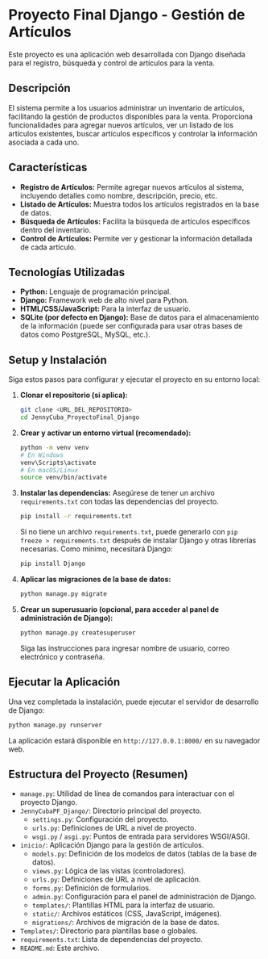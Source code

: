 # Proyecto Final Django - Gestión de Artículos

Este proyecto es una aplicación web desarrollada con Django diseñada para el registro, búsqueda y control de artículos para la venta.

## Descripción

El sistema permite a los usuarios administrar un inventario de artículos, facilitando la gestión de productos disponibles para la venta. Proporciona funcionalidades para agregar nuevos artículos, ver un listado de los artículos existentes, buscar artículos específicos y controlar la información asociada a cada uno.

## Características

*   **Registro de Artículos:** Permite agregar nuevos artículos al sistema, incluyendo detalles como nombre, descripción, precio, etc.
*   **Listado de Artículos:** Muestra todos los artículos registrados en la base de datos.
*   **Búsqueda de Artículos:** Facilita la búsqueda de artículos específicos dentro del inventario.
*   **Control de Artículos:** Permite ver y gestionar la información detallada de cada artículo.

## Tecnologías Utilizadas

*   **Python:** Lenguaje de programación principal.
*   **Django:** Framework web de alto nivel para Python.
*   **HTML/CSS/JavaScript:** Para la interfaz de usuario.
*   **SQLite (por defecto en Django):** Base de datos para el almacenamiento de la información (puede ser configurada para usar otras bases de datos como PostgreSQL, MySQL, etc.).

## Setup y Instalación

Siga estos pasos para configurar y ejecutar el proyecto en su entorno local:

1.  **Clonar el repositorio (si aplica):**
    ```bash
    git clone <URL_DEL_REPOSITORIO>
    cd JennyCuba_ProyectoFinal_Django
    ```

2.  **Crear y activar un entorno virtual (recomendado):**
    ```bash
    python -m venv venv
    # En Windows
    venv\Scripts\activate
    # En macOS/Linux
    source venv/bin/activate
    ```

3.  **Instalar las dependencias:**
    Asegúrese de tener un archivo `requirements.txt` con todas las dependencias del proyecto.
    ```bash
    pip install -r requirements.txt
    ```
    Si no tiene un archivo `requirements.txt`, puede generarlo con `pip freeze > requirements.txt` después de instalar Django y otras librerías necesarias. Como mínimo, necesitará Django:
    ```bash
    pip install Django
    ```

4.  **Aplicar las migraciones de la base de datos:**
    ```bash
    python manage.py migrate
    ```

5.  **Crear un superusuario (opcional, para acceder al panel de administración de Django):**
    ```bash
    python manage.py createsuperuser
    ```
    Siga las instrucciones para ingresar nombre de usuario, correo electrónico y contraseña.

## Ejecutar la Aplicación

Una vez completada la instalación, puede ejecutar el servidor de desarrollo de Django:

```bash
python manage.py runserver
```

La aplicación estará disponible en `http://127.0.0.1:8000/` en su navegador web.

## Estructura del Proyecto (Resumen)

*   `manage.py`: Utilidad de línea de comandos para interactuar con el proyecto Django.
*   `JennyCubaPF_Django/`: Directorio principal del proyecto.
    *   `settings.py`: Configuración del proyecto.
    *   `urls.py`: Definiciones de URL a nivel de proyecto.
    *   `wsgi.py` / `asgi.py`: Puntos de entrada para servidores WSGI/ASGI.
*   `inicio/`: Aplicación Django para la gestión de artículos.
    *   `models.py`: Definición de los modelos de datos (tablas de la base de datos).
    *   `views.py`: Lógica de las vistas (controladores).
    *   `urls.py`: Definiciones de URL a nivel de aplicación.
    *   `forms.py`: Definición de formularios.
    *   `admin.py`: Configuración para el panel de administración de Django.
    *   `templates/`: Plantillas HTML para la interfaz de usuario.
    *   `static/`: Archivos estáticos (CSS, JavaScript, imágenes).
    *   `migrations/`: Archivos de migración de la base de datos.
*   `Templates/`: Directorio para plantillas base o globales.
*   `requirements.txt`: Lista de dependencias del proyecto.
*   `README.md`: Este archivo.
